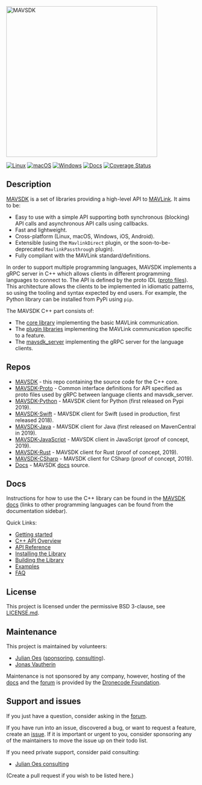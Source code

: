<img alt="MAVSDK" src="docs/assets/site/sdk_logo_full.png" width="400">

[![Linux](https://github.com/mavlink/MAVSDK/actions/workflows/linux.yml/badge.svg?branch=main)](https://github.com/mavlink/MAVSDK/actions/workflows/linux.yml)
[![macOS](https://github.com/mavlink/MAVSDK/actions/workflows/macos.yml/badge.svg?branch=main)](https://github.com/mavlink/MAVSDK/actions/workflows/macos.yml)
[![Windows](https://github.com/mavlink/MAVSDK/actions/workflows/windows.yml/badge.svg?branch=main)](https://github.com/mavlink/MAVSDK/actions/workflows/windows.yml)
[![Docs](https://github.com/mavlink/MAVSDK/actions/workflows/docs_deploy.yml/badge.svg?branch=main)](https://github.com/mavlink/MAVSDK/actions/workflows/docs_deploy.yml)
[![Coverage Status](https://coveralls.io/repos/github/mavlink/MAVSDK/badge.svg?branch=main)](https://coveralls.io/github/mavlink/MAVSDK?branch=main)

## Description

[MAVSDK](https://mavsdk.mavlink.io/main/en/) is a set of libraries providing a high-level API to [MAVLink](https://mavlink.io/en/).
It aims to be:
- Easy to use with a simple API supporting both synchronous (blocking) API calls and asynchronous API calls using callbacks.
- Fast and lightweight.
- Cross-platform (Linux, macOS, Windows, iOS, Android).
- Extensible (using the `MavlinkDirect` plugin, or the soon-to-be-deprecated `MavlinkPassthrough` plugin).
- Fully compliant with the MAVLink standard/definitions.

In order to support multiple programming languages, MAVSDK implements a gRPC server in C++ which allows clients in different programming languages to connect to. The API is defined by the proto IDL ([proto files](https://github.com/mavlink/MAVSDK-Proto/tree/master/protos)).
This architecture allows the clients to be implemented in idiomatic patterns, so using the tooling and syntax expected by end users. For example, the Python library can be installed from PyPi using `pip`.

The MAVSDK C++ part consists of:
- The [core library](https://github.com/mavlink/MAVSDK/tree/main/src/mavsdk/core) implementing the basic MAVLink communication.
- The [plugin libraries](https://github.com/mavlink/MAVSDK/tree/main/src/mavsdk/plugins) implementing the MAVLink communication specific to a feature.
- The [mavsdk_server](https://github.com/mavlink/MAVSDK/tree/main/src/mavsdk_server) implementing the gRPC server for the language clients.

## Repos

- [MAVSDK](https://github.com/mavlink/MAVSDK) - this repo containing the source code for the C++ core.
- [MAVSDK-Proto](https://github.com/mavlink/MAVSDK-Proto) - Common interface definitions for API specified as proto files used by gRPC between language clients and mavsdk_server.
- [MAVSDK-Python](https://github.com/mavlink/MAVSDK-Python) - MAVSDK client for Python (first released on Pypi 2019).
- [MAVSDK-Swift](https://github.com/mavlink/MAVSDK-Swift) - MAVSDK client for Swift (used in production, first released 2018).
- [MAVSDK-Java](https://github.com/mavlink/MAVSDK-Java) - MAVSDK client for Java (first released on MavenCentral in 2019).
- [MAVSDK-JavaScript](https://github.com/mavlink/MAVSDK-JavaScript) - MAVSDK client in JavaScript (proof of concept, 2019).
- [MAVSDK-Rust](https://github.com/mavlink/MAVSDK-Rust) - MAVSDK client for Rust (proof of concept, 2019).
- [MAVSDK-CSharp](https://github.com/mavlink/MAVSDK-CSharp) - MAVSDK client for CSharp (proof of concept, 2019).
- [Docs](https://github.com/mavlink/MAVSDK-docs) - MAVSDK [docs](https://mavsdk.mavlink.io/main/en/) source.

## Docs

Instructions for how to use the C++ library can be found in the [MAVSDK docs](https://mavsdk.mavlink.io/main/en/) (links to other programming languages can be found from the documentation sidebar).

Quick Links:

- [Getting started](https://mavsdk.mavlink.io/main/en/cpp/#getting-started)
- [C++ API Overview](https://mavsdk.mavlink.io/main/en/cpp/#api-overview)
- [API Reference](https://mavsdk.mavlink.io/main/en/cpp/api_reference/)
- [Installing the Library](https://mavsdk.mavlink.io/main/en/cpp/guide/installation.html)
- [Building the Library](https://mavsdk.mavlink.io/main/en/cpp/guide/build.html)
- [Examples](https://mavsdk.mavlink.io/main/en/cpp/examples/)
- [FAQ](https://mavsdk.mavlink.io/main/en/faq.html)

## License

This project is licensed under the permissive BSD 3-clause, see [LICENSE.md](LICENSE.md).

## Maintenance

This project is maintained by volunteers:
- [Julian Oes](https://github.com/julianoes) ([sponsoring](https://github.com/sponsors/julianoes), [consulting](https://julianoes.com)).
- [Jonas Vautherin](https://github.com/JonasVautherin)

Maintenance is not sponsored by any company, however, hosting of the [docs](https://mavsdk.mavlink.io/main/en/) and the [forum](https://discuss.px4.io/c/mavsdk/) is provided by the [Dronecode Foundation](https://dronecode.org).

## Support and issues

If you just have a question, consider asking in the [forum](https://discuss.px4.io/c/mavsdk/).

If you have run into an issue, discovered a bug, or want to request a feature, create an [issue](https://github.com/mavlink/MAVSDK/issues). If it is important or urgent to you, consider sponsoring any of the maintainers to move the issue up on their todo list.

If you need private support, consider paid consulting:
- [Julian Oes consulting](https://julianoes.com)

(Create a pull request if you wish to be listed here.)

